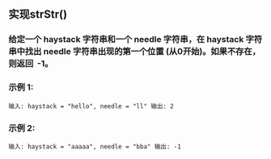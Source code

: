 ## 实现strStr()

### 给定一个 haystack 字符串和一个 needle 字符串，在 haystack 字符串中找出 needle 字符串出现的第一个位置 (从0开始)。如果不存在，则返回  -1。

### 示例 1:

`
输入: haystack = "hello", needle = "ll"
输出: 2
`

### 示例 2:

`
输入: haystack = "aaaaa", needle = "bba"
输出: -1
`
